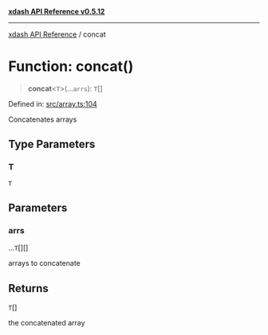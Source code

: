 [**xdash API Reference v0.5.12**](index.md)

***

[xdash API Reference](/xdash/api/index.md) / concat

# Function: concat()

> **concat**\<`T`\>(...`arrs`): `T`[]

Defined in: [src/array.ts:104](https://github.com/shtse8/xdash/blob/ed88c6e7ad3be9e5e1e06776f9ca07ed27d97c13/src/array.ts#L104)

Concatenates arrays

## Type Parameters

### T

`T`

## Parameters

### arrs

...`T`[][]

arrays to concatenate

## Returns

`T`[]

the concatenated array
